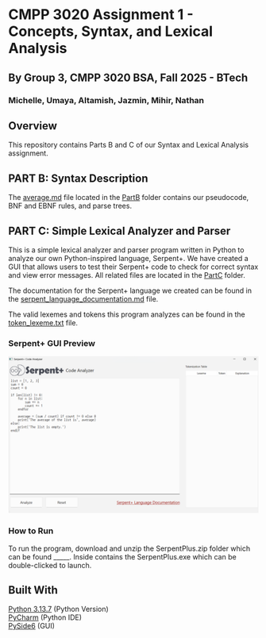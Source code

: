 # CMPP 3020 Assignment 1 - Concepts, Syntax, and Lexical Analysis
## By Group 3, CMPP 3020 BSA, Fall 2025 - BTech
### Michelle, Umaya, Altamish, Jazmin, Mihir, Nathan

## Overview
This repository contains Parts B and C of our Syntax and Lexical Analysis assignment.

## PART B: Syntax Description
The [average.md](https://github.com/michellealzola/CMP3020_Assignment01_Group03/blob/0601e776ad271492fe6830a901bbb514a0068cf0/PartB/average.md)
file located in the [PartB](https://github.com/michellealzola/CMP3020_Assignment01_Group03/blob/0601e776ad271492fe6830a901bbb514a0068cf0/PartB) folder contains our pseudocode, BNF and EBNF rules, and parse trees.

## PART C: Simple Lexical Analyzer and Parser
This is a simple lexical analyzer and parser program written in Python to analyze our own Python-inspired language, Serpent+. We have created a
GUI that allows users to test their Serpent+ code to check for correct syntax and view error messages. All related files are located in the 
[PartC](https://github.com/michellealzola/CMP3020_Assignment01_Group03/blob/4f30f089707ceb49d89eeb7685bf98a4136f7101/PartC) folder.

The documentation for the Serpent+ language we created can be found in the [serpent_language_documentation.md](https://github.com/michellealzola/CMP3020_Assignment01_Group03/blob/b682f89a7db1097bf8d0a49cc71f280c5371dcf0/PartC/serpent_language_documentation.md) 
file.

The valid lexemes and tokens this program analyzes can be found in the [token_lexeme.txt](https://github.com/michellealzola/CMP3020_Assignment01_Group03/blob/4f30f089707ceb49d89eeb7685bf98a4136f7101/PartC/token_lexeme.txt) 
file. 

### Serpent+ GUI Preview
![SerpentPlusGUI_Screenshot.png](SerpentPlusGUI_Screenshot.png)

### How to Run
To run the program, download and unzip the SerpentPlus.zip folder which can be found _____. Inside contains the SerpentPlus.exe which can be double-clicked to launch.

## Built With
[Python 3.13.7](https://www.python.org/downloads/release/python-3137/) (Python Version)\
[PyCharm](https://www.jetbrains.com/pycharm/) (Python IDE)\
[PySide6](https://pypi.org/project/PySide6/) (GUI)